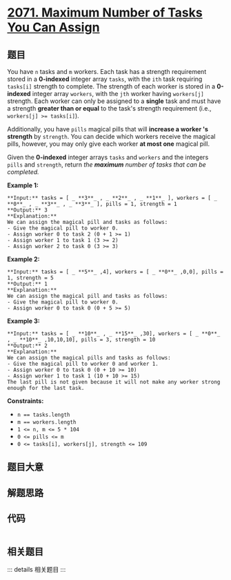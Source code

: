 # [2071. Maximum Number of Tasks You Can Assign](https://leetcode.com/problems/maximum-number-of-tasks-you-can-assign)

## 题目

You have `n` tasks and `m` workers. Each task has a strength requirement
stored in a **0-indexed** integer array `tasks`, with the `ith` task requiring
`tasks[i]` strength to complete. The strength of each worker is stored in a
**0-indexed** integer array `workers`, with the `jth` worker having
`workers[j]` strength. Each worker can only be assigned to a **single** task
and must have a strength **greater than or equal** to the task's strength
requirement (i.e., `workers[j] >= tasks[i]`).

Additionally, you have `pills` magical pills that will **increase a worker 's
strength** by `strength`. You can decide which workers receive the magical
pills, however, you may only give each worker **at most one** magical pill.

Given the **0-indexed** integer arrays `tasks` and `workers` and the integers
`pills` and `strength`, return _the **maximum** number of tasks that can be
completed._



**Example 1:**

    
    
    **Input:** tasks = [ _ **3**_ , _ **2**_ , _ **1**_ ], workers = [ _ **0**_ , _ **3**_ , _ **3**_ ], pills = 1, strength = 1
    **Output:** 3
    **Explanation:**
    We can assign the magical pill and tasks as follows:
    - Give the magical pill to worker 0.
    - Assign worker 0 to task 2 (0 + 1 >= 1)
    - Assign worker 1 to task 1 (3 >= 2)
    - Assign worker 2 to task 0 (3 >= 3)
    

**Example 2:**

    
    
    **Input:** tasks = [ _ **5**_ ,4], workers = [ _ **0**_ ,0,0], pills = 1, strength = 5
    **Output:** 1
    **Explanation:**
    We can assign the magical pill and tasks as follows:
    - Give the magical pill to worker 0.
    - Assign worker 0 to task 0 (0 + 5 >= 5)
    

**Example 3:**

    
    
    **Input:** tasks = [ _ **10**_ , _ **15**_ ,30], workers = [ _ **0**_ , _ **10**_ ,10,10,10], pills = 3, strength = 10
    **Output:** 2
    **Explanation:**
    We can assign the magical pills and tasks as follows:
    - Give the magical pill to worker 0 and worker 1.
    - Assign worker 0 to task 0 (0 + 10 >= 10)
    - Assign worker 1 to task 1 (10 + 10 >= 15)
    The last pill is not given because it will not make any worker strong enough for the last task.
    



**Constraints:**

  * `n == tasks.length`
  * `m == workers.length`
  * `1 <= n, m <= 5 * 104`
  * `0 <= pills <= m`
  * `0 <= tasks[i], workers[j], strength <= 109`


## 题目大意

## 解题思路

## 代码

```javascript

```

## 相关题目

::: details 相关题目
:::
